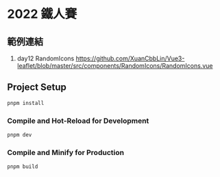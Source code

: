 # 2022 鐵人賽

## 範例連結

1. day12 RandomIcons
   https://github.com/XuanCbbLin/Vue3-leaflet/blob/master/src/components/RandomIcons/RandomIcons.vue

## Project Setup

```sh
pnpm install
```

### Compile and Hot-Reload for Development

```sh
pnpm dev
```

### Compile and Minify for Production

```sh
pnpm build
```
